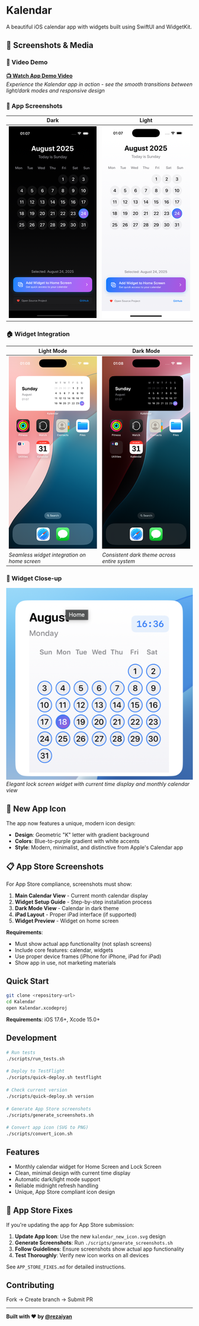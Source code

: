 # Kalendar

A beautiful iOS calendar app with widgets built using SwiftUI and WidgetKit.

## 📱 Screenshots & Media

### 🎥 Video Demo
[**📺 Watch App Demo Video**](screenshots/app_demo.mp4)  
*Experience the Kalendar app in action - see the smooth transitions between light/dark modes and responsive design*

### 🌅 App Screenshots
| Dark | Light |
|----------|-----------|
| ![Light Portrait](screenshots/app_light_portrait.png) | ![Light Landscape](screenshots/app_light_landscape.png) |

### 🏠 Widget Integration
| Light Mode | Dark Mode |
|------------|-----------|
| ![Home Light](screenshots/home_screen_light.png) | ![Home Dark](screenshots/home_screen_dark.png) |
| *Seamless widget integration on home screen* | *Consistent dark theme across entire system* |

### 📅 Widget Close-up
![Widget](screenshots/widget.png)  
*Elegant lock screen widget with current time display and monthly calendar view*

## 🎨 New App Icon

The app now features a unique, modern icon design:
- **Design**: Geometric "K" letter with gradient background
- **Colors**: Blue-to-purple gradient with white accents
- **Style**: Modern, minimalist, and distinctive from Apple's Calendar app

## 📋 App Store Screenshots

For App Store compliance, screenshots must show:
1. **Main Calendar View** - Current month calendar display
2. **Widget Setup Guide** - Step-by-step installation process
3. **Dark Mode View** - Calendar in dark theme
4. **iPad Layout** - Proper iPad interface (if supported)
5. **Widget Preview** - Widget on home screen

**Requirements**:
- Must show actual app functionality (not splash screens)
- Include core features: calendar, widgets
- Use proper device frames (iPhone for iPhone, iPad for iPad)
- Show app in use, not marketing materials

## Quick Start

```bash
git clone <repository-url>
cd Kalendar
open Kalendar.xcodeproj
```

**Requirements**: iOS 17.6+, Xcode 15.0+

## Development

```bash
# Run tests
./scripts/run_tests.sh

# Deploy to TestFlight
./scripts/quick-deploy.sh testflight

# Check current version
./scripts/quick-deploy.sh version

# Generate App Store screenshots
./scripts/generate_screenshots.sh

# Convert app icon (SVG to PNG)
./scripts/convert_icon.sh
```

## Features

- Monthly calendar widget for Home Screen and Lock Screen
- Clean, minimal design with current time display
- Automatic dark/light mode support
- Reliable midnight refresh handling
- Unique, App Store compliant icon design

## 🔧 App Store Fixes

If you're updating the app for App Store submission:

1. **Update App Icon**: Use the new `kalendar_new_icon.svg` design
2. **Generate Screenshots**: Run `./scripts/generate_screenshots.sh`
3. **Follow Guidelines**: Ensure screenshots show actual app functionality
4. **Test Thoroughly**: Verify new icon works on all devices

See `APP_STORE_FIXES.md` for detailed instructions.

## Contributing

Fork → Create branch → Submit PR

---

**Built with ❤️ by [@rezaiyan](https://github.com/rezaiyan)** 
